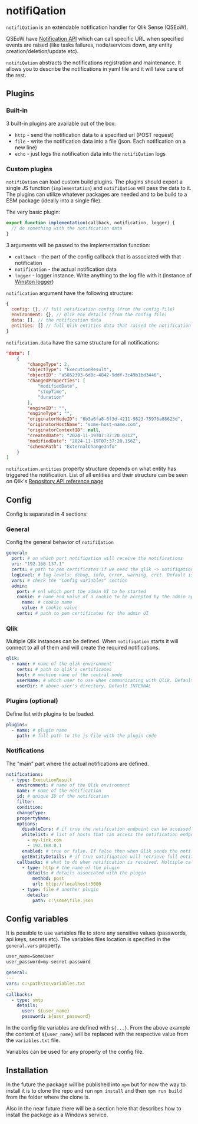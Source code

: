 # notifiQation

`notifiQation` is an extendable notification handler for Qlik Sense (QSEoW).

QSEoW have [Notification API](https://help.qlik.com/en-US/sense-developer/May2024/Subsystems/RepositoryServiceAPI/Content/Sense_RepositoryServiceAPI/RepositoryServiceAPI-Notification-Create-Change-Subscription.htm) which can call specific URL when specified events are raised (like tasks failures, node/services down, any entity creation/deletion/update etc).

`notifiQation` abstracts the notifications registration and maintenance. It allows you to describe the notifications in yaml file and it will take care of the rest.

## Plugins

### Built-in

3 built-in plugins are available out of the box:

- `http` - send the notification data to a specified url (POST request)
- `file` - write the notification data into a file (json. Each notification on a new line)
- `echo` - just logs the notification data into the `notifiQation` logs

### Custom plugins

`notifiQation` can load custom build plugins. The plugins should export a single JS function (`implementation`) and `notifiQation` will pass the data to it. The plugins can utilize whatever packages are needed and to be build to a ESM package (ideally into a single file).

The very basic plugin:

```js
export function implementation(callback, notification, logger) {
  // do something with the notification data
}
```

3 arguments will be passed to the implementation function:

- `callback` - the part of the config callback that is associated with that notification
- `notification` - the actual notification data
- `logger` - logger instance. Write anything to the log file with it (instance of [Winston logger](https://github.com/winstonjs/winston))

`notification` argument have the following structure:

```js
{
  config: {}, // full notification config (from the config file)
  environment: {}, // Qlik env details (from the config file)
  data: [], // the notification data
  entities: [] // full Qlik entities data that raised the notification
}
```

`notification.data` have the same structure for all notifications:

```json
"data": [
    {
        "changeType": 2,
        "objectType": "ExecutionResult",
        "objectID": "a5852393-6d0c-4842-9ddf-3c49b1bd3446",
        "changedProperties": [
            "modifiedDate",
            "stopTime",
            "duration"
        ],
        "engineID": "",
        "engineType": "",
        "originatorNodeID": "6b3a6fa8-6f3d-4211-9823-75976a88623d",
        "originatorHostName": "some-host-name.com",
        "originatorContextID": null,
        "createdDate": "2024-11-19T07:37:20.031Z",
        "modifiedDate": "2024-11-19T07:37:20.156Z",
        "schemaPath": "ExternalChangeInfo"
    }
]
```

`notification.entities` property structure depends on what entity has triggered the notification. List of all entities and their structure can be seen on Qlik's [Repository API reference page](https://help.qlik.com/en-US/sense-developer/May2024/APIs/RepositoryServiceAPI/index.html#Methods)

## Config

Config is separated in 4 sections:

### General

Config the general behavior of `notifiQation`

```yaml
general:
  port: # on which port notifiqation will receive the notifications
  uri: "192.168.137.1"
  certs: # path to pem certificates if we need the qlik -> notifiqation comms to be https. Only valid certificates! If the certificate is not valid for some reason (self-signed for example) Qlik is not sending the notification!
  logLevel: # log levels: debug, info, error, warning, crit. Default is info
  vars: # check the "Config variables" section
  admin:
    port: # onl which port the admin UI to be started
    cookie: # name and value of a cookie to be accepted by the admin api endpoints
      name: # cookie name
      value: # cookie value
    certs: # path to pem certificates for the admin UI
```

### Qlik

Multiple Qlik instances can be defined. When `notifiqation` starts it will connect to all of them and will create the required notifications.

```yaml
qlik:
  - name: # name of the qlik environment'
    certs: # path to qlik's certificates
    host: # machine name of the central node
    userName: # which user to use when communicating with Qlik. Default sa_scheduler
    userDir: # above user's directory. Default INTERNAL
```

### Plugins (optional)

Define list with plugins to be loaded.

```yaml
plugins:
  - name: # plugin name
    path: # full path to the js file with the plugin code
```

### Notifications

The "main" part where the actual notifications are defined.

```yaml
notifications:
  - type: ExecutionResult
    environment: # name of the Qlik environment
    name: # name of the notification
    id: # unique ID of the notification
    filter:
    condition:
    changeType:
    propertyName:
    options:
      disableCors: # if true the notification endpoint can be accessed from everywhere. Default is false
      whitelist: # list of hosts that can access the notification endpoint. Default is the Qlik central node machine name
        - my-link.com
        - 192.168.0.1
      enabled: # true or false. If false then when Qlik sends the notification nothing will be triggered here
      getEntityDetails: # if true notifiqation will retrieve full entity details from Qlik
    callbacks: # what to do when notification is received. Multiple callbacks can be triggered for single notification.
      - type: http # the name of the plugin
        details: # details associated with the plugin
          method: post
          url: http://localhost:3000
      - type: file # another plugin
        details:
          path: c:\some\file.json
```

## Config variables

It is possible to use variables file to store any sensitive values (passwords, api keys, secrets etc). The variables files location is specified in the `general.vars` property.

```txt
user_name=SomeUser
user_password=my-secret-password
```

```yaml
general:
---
vars: c:\path\to\variables.txt
---
callbacks:
  - type: smtp
    details:
      user: ${user_name}
      password: ${user_password}
```

In the config file variables are defined with `${...}`. From the above example the content of `${user_name}` will be replaced with the respective value from the `variables.txt` file.

Variables can be used for any property of the config file.

## Installation

In the future the package will be published into `npm` but for now the way to install it is to clone the repo and run `npm install` and then `npm run build` from the folder where the clone is.

Also in the near future there will be a section here that describes how to install the package as a Windows service.
